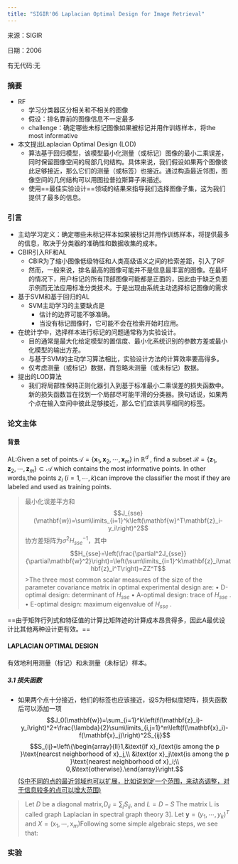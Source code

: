 ```yaml
---
title: "SIGIR'06 Laplacian Optimal Design for Image Retrieval"
---
```


来源：SIGIR

日期：2006

有无代码:无

### 摘要
+ RF
	+ 学习分类器区分相关和不相关的图像
	+ 假设：排名靠前的图像信息不一定最多
	+ challenge：确定哪些未标记图像如果被标记并用作训练样本，将the most informative
+ 本文提出Laplacian Optimal Design (LOD)
	+ 算法基于回归模型，该模型最小化测量（或标记）图像的最小二乘误差，同时保留图像空间的局部几何结构。具体来说，我们假设如果两个图像彼此足够接近，那么它们的测量（或标签）也接近。通过构造最近邻图，图像空间的几何结构可以用图拉普拉斯算子来描述。
	+ 使用==最佳实验设计==领域的结果来指导我们选择图像子集，这为我们提供了最多的信息。

### 引言
+ 主动学习定义：确定哪些未标记样本如果被标记并用作训练样本，将提供最多的信息，取决于分类器的准确性和数据收集的成本。
+ CBIR引入RF和AL
	+ CBIR为了缩小图像低级特征和人类高级语义之间的检索差距，引入了RF
	+ 然而，一般来说，排名最高的图像可能并不是信息最丰富的图像。在最坏的情况下，用户标记的所有顶部图像可能都是正面的，因此由于缺乏负面示例而无法应用标准分类技术。于是出现由系统主动选择标记图像的需求
+ 基于SVM和基于回归的AL
	+ SVM主动学习的主要缺点是
		+ 估计的边界可能不够准确。
		+ 当没有标记图像时，它可能不会在检索开始时应用。
+ 在统计学中，选择样本进行标记的问题通常称为实验设计。
	+ 目的通常是最大化给定模型的置信度、最小化系统识别的参数方差或最小化模型的输出方差。
	+ 与基于SVM的主动​​学习算法相比，实验设计方法的计算效率要高得多。
	+ 仅考虑测量（或标记）数据，而忽略未测量（或未标记）数据。
+ 提出的LOD算法
	+ 我们将局部性保持正则化器引入到基于标准最小二乘误差的损失函数中。新的损失函数旨在找到一个局部尽可能平滑的分类器。换句话说，如果两个点在输入空间中彼此足够接近，那么它们应该共享相同的标签。

### 论文主体
####  背景
AL:Given a set of points$\mathcal{A}=\{\mathbf{x}_{1},\mathbf{x}_{2},\cdots,\mathbf{x}_{m}\}$ in $\mathbb{R}^{d}$ , find a subset $\mathcal{B}=\{\mathbf{z}_{1},\mathbf{z}_{2},\cdots,\mathbf{z}_{m}\} \subset \mathcal{A}$ which contains the most informative points. In other words,the points $z_i$ $(i=1,\cdots,k)$can improve the classifier the most if they are labeled and used as training points.

> 最小化误差平方和  $$J_{sse}(\mathbf{w})=\sum\limits_{i=1}^k\left(\mathbf{w}^T\mathbf{z}_i-y_i\right)^2$$
> 协方差矩阵为$\sigma^2 H_{sse}^{-1}$，其中$$H_{sse}=\left(\frac{\partial^2J_{sse}}{\partial\mathbf{w}^2}\right)=\left(\sum\limits_{i=1}^k\mathbf{z}_i\mathbf{z}_i^T\right)=ZZ^T$$>The three most common scalar measures of the size of the parameter covariance matrix in optimal experimental design are: 
>• D-optimal design: determinant of $H_{sse}$ 
>• A-optimal design: trace of $H_{sse}$ .
> • E-optimal design: maximum eigenvalue of $H_{sse}$ .

==由于矩阵行列式和特征值的计算比矩阵迹的计算成本昂贵得多，因此A最优设计比其他两种设计更有效。==

#### LAPLACIAN OPTIMAL DESIGN
有效地利用测量（标记）和未测量（未标记）样本。
##### 3.1 损失函数
+ 如果两个点十分接近，他们的标签也应该接近，设S为相似度矩阵，损失函数后可以添加一项$$J_0(\mathbf{w})=\sum_{i=1}^k\left(f(\mathbf{z}_i)-y_i\right)^2+\frac{\lambda}{2}\sum\limits_{i,j=1}^m\left(f(\mathbf{x}_i)-f(\mathbf{x}_j)\right)^2S_{ij}$$ $$S_{ij}=\left\{\begin{array}{ll}1,&\text{if x}_i\text{is among the p }\text{nearcst neighborhood of x}_j,\\ &\text{or x}_j\text{is among the p }\text{nearest neighborhood of x}_i;\\ 0,&\text{otherwise}.\end{array}\right.$$<u>(S中不同的点的最近邻域也可以扩展，比如说划定一个范围，来动态调整，对于信息较多的点可以增大范围)</u>

>Let $D$ be a diagonal matrix,$D_{ii}=\sum_{j}S_{ij}$, and $L=D-S$ The matrix L is called graph Laplacian in spectral graph theory 3]. Let $\mathbf{y}=\left(y_1,\cdots,y_k\right)^T$ and $X=(\mathrm{x}_{1},\cdots,\mathrm{x}_{m})$Following some simple algebraic steps, we see that:

### 实验